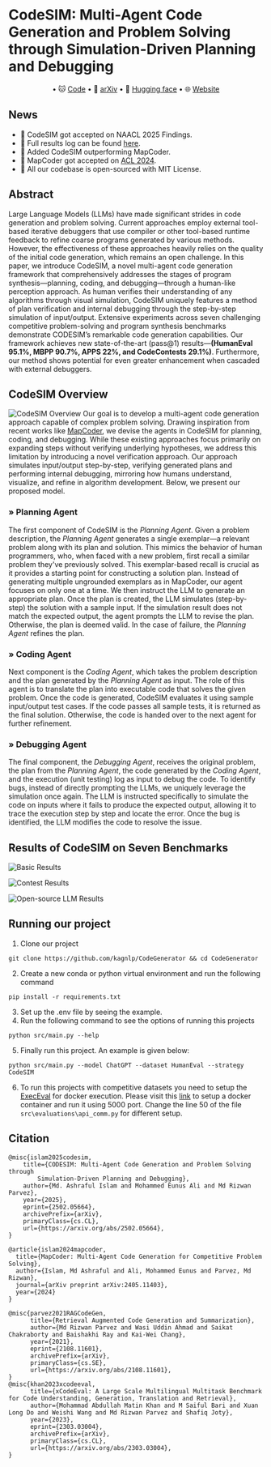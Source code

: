 <!-- 
# Official Code Generation Repository for KagNLP 
- [Visit our webpage](https://kagnlp.github.io/codesim.github.io/)
- Visit our paper for more details -->

# CodeSIM: Multi-Agent Code Generation and Problem Solving through Simulation-Driven Planning and Debugging

<p align="center">
• 🐱 <a href="https://github.com/kagnlp/CodeGenerator" target="_blank">Code</a>
• 📃 <a href="https://arxiv.org/abs/2502.05664" target="_blank">arXiv</a>
• 🤗 <a href="https://huggingface.co/papers/2502.05664" target="_blank">Hugging face</a>
• 🌐 <a href="https://kagnlp.github.io/codesim.github.io/" target="_blank">Website</a>
</p>

## News

- 🎉 CodeSIM got accepted on NAACL 2025 Findings.
- 📢 Full results log can be found [here](https://huggingface.co/ashraful/CodeSIM/tree/main/results).
- 📢 Added CodeSIM outperforming MapCoder.
- 🎉 MapCoder got accepted on [ACL 2024](https://aclanthology.org/2024.acl-long.269/).
- 📢 All our codebase is open-sourced with MIT License.

## Abstract

Large Language Models (LLMs) have made significant strides in code generation and problem solving. Current approaches employ external tool-based iterative debuggers that use compiler or other tool-based runtime feedback to refine coarse programs generated by various methods. However, the effectiveness of these approaches heavily relies on the quality of the initial code generation, which remains an open challenge. In this paper, we introduce CodeSIM, a novel multi-agent code generation framework that comprehensively addresses the stages of program synthesis—planning, coding, and debugging—through a human-like perception approach. As human verifies their understanding of any algorithms through visual simulation, CodeSIM uniquely features a method of plan verification and internal debugging through the step-by-step simulation of input/output. Extensive experiments across seven challenging competitive problem-solving and program synthesis benchmarks demonstrate CODESIM’s remarkable code generation capabilities. Our framework achieves new state-of-the-art
(pass@1) results—**(HumanEval 95.1%, MBPP 90.7%, APPS 22%, and CodeContests 29.1%)**. Furthermore, our method shows potential for even greater enhancement when cascaded with external debuggers.

## CodeSIM Overview

![CodeSIM Overview](./images/CodeSim-Overview.png)
Our goal is to develop a multi-agent code generation approach capable of complex problem solving. Drawing inspiration from recent works like [MapCoder](https://aclanthology.org/2024.acl-long.269/), we devise the agents in CodeSIM for planning, coding, and debugging. While these existing approaches focus primarily on expanding steps without verifying underlying hypotheses, we address this limitation by introducing a novel verification approach. Our approach simulates input/output step-by-step, verifying generated plans and performing internal debugging, mirroring how humans understand, visualize, and refine in algorithm development. Below, we present our proposed model.

### » Planning Agent

The first component of CodeSIM is the *Planning Agent*. Given a problem description, the *Planning Agent* generates a single exemplar—a relevant problem along with its plan and solution. This mimics the behavior of human programmers, who, when faced with a new problem, first recall a similar problem they've previously solved. This exemplar-based recall is crucial as it provides a starting point for constructing a solution plan. Instead of generating multiple ungrounded exemplars as in MapCoder, our agent focuses on only one at a time. We then instruct the LLM to generate an appropriate plan. Once the plan is created, the LLM simulates (step-by-step) the solution with a sample input. If the simulation result does not match the expected output, the agent prompts the LLM to revise the plan. Otherwise, the plan is deemed valid. In the case of failure, the *Planning Agent* refines the plan.

### » Coding Agent

Next component is the *Coding Agent*, which takes the problem description and the plan generated by the *Planning Agent* as input. The role of this agent is to translate the plan into executable code that solves the given problem. Once the code is generated, CodeSIM evaluates it using sample input/output test cases. If the code passes all sample tests, it is returned as the final solution. Otherwise, the code is handed over to the next agent for further refinement.

### » Debugging Agent

The final component, the *Debugging Agent*, receives the original problem, the plan from the *Planning Agent*, the code generated by the *Coding Agent*, and the execution (unit testing) log as input to debug the code. To identify bugs, instead of directly prompting the LLMs, we uniquely leverage the simulation once again. The LLM is instructed specifically to simulate the code on inputs where it fails to produce the expected output, allowing it to trace the execution step by step and locate the error. Once the bug is identified, the LLM modifies the code to resolve the issue.

## Results of CodeSIM on Seven Benchmarks

![Basic Results](./images/basic-results.png)

![Contest Results](./images/contest-results.png)

![Open-source LLM Results](./images/opensource-llm-results.png)

## Running our project

1. Clone our project

```
git clone https://github.com/kagnlp/CodeGenerator && cd CodeGenerator
```

2. Create a new conda or python virtual environment and run the following command

```
pip install -r requirements.txt
```

3. Set up the .env file by seeing the example.
4. Run the following command to see the options of running this projects

```
python src/main.py --help
```

5. Finally run this project. An example is given below:

```
python src/main.py --model ChatGPT --dataset HumanEval --strategy CodeSIM
```

6. To run this projects with competitive datasets you need to setup the [ExecEval](https://github.com/ntunlp/ExecEval) for docker execution. Please visit this [link](https://github.com/ntunlp/ExecEval) to setup a docker container and run it using 5000 port. Change the line 50 of the file `src\evaluations\api_comm.py` for different setup.

## Citation

```
@misc{islam2025codesim,
    title={CODESIM: Multi-Agent Code Generation and Problem Solving through 
        Simulation-Driven Planning and Debugging}, 
    author={Md. Ashraful Islam and Mohammed Eunus Ali and Md Rizwan Parvez},
    year={2025},
    eprint={2502.05664},
    archivePrefix={arXiv},
    primaryClass={cs.CL},
    url={https://arxiv.org/abs/2502.05664}, 
}

@article{islam2024mapcoder,
  title={MapCoder: Multi-Agent Code Generation for Competitive Problem Solving},
  author={Islam, Md Ashraful and Ali, Mohammed Eunus and Parvez, Md Rizwan},
  journal={arXiv preprint arXiv:2405.11403},
  year={2024}
}

@misc{parvez2021RAGCodeGen,
      title={Retrieval Augmented Code Generation and Summarization}, 
      author={Md Rizwan Parvez and Wasi Uddin Ahmad and Saikat Chakraborty and Baishakhi Ray and Kai-Wei Chang},
      year={2021},
      eprint={2108.11601},
      archivePrefix={arXiv},
      primaryClass={cs.SE},
      url={https://arxiv.org/abs/2108.11601}, 
}
@misc{khan2023xcodeeval,
      title={xCodeEval: A Large Scale Multilingual Multitask Benchmark for Code Understanding, Generation, Translation and Retrieval}, 
      author={Mohammad Abdullah Matin Khan and M Saiful Bari and Xuan Long Do and Weishi Wang and Md Rizwan Parvez and Shafiq Joty},
      year={2023},
      eprint={2303.03004},
      archivePrefix={arXiv},
      primaryClass={cs.CL},
      url={https://arxiv.org/abs/2303.03004}, 
}

```
